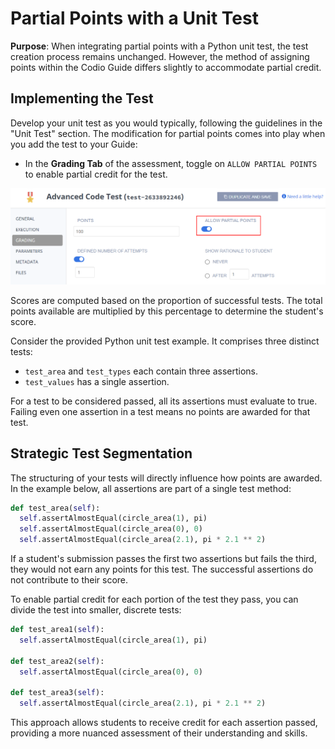 # Partial Points with a Unit Test

**Purpose**: When integrating partial points with a Python unit test, the test creation process remains unchanged. However, the method of assigning points within the Codio Guide differs slightly to accommodate partial credit.

## Implementing the Test

Develop your unit test as you would typically, following the guidelines in the "Unit Test" section. The modification for partial points comes into play when you add the test to your Guide:

- In the **Grading Tab** of the assessment, toggle on `ALLOW PARTIAL POINTS` to enable partial credit for the test.

![Python Unit Test Partial Points](.guides/img/unit-test-partial-points.png)

Scores are computed based on the proportion of successful tests. The total points available are multiplied by this percentage to determine the student's score.

Consider the provided Python unit test example. It comprises three distinct tests:
- `test_area` and `test_types` each contain three assertions.
- `test_values` has a single assertion.

For a test to be considered passed, all its assertions must evaluate to true. Failing even one assertion in a test means no points are awarded for that test.

## Strategic Test Segmentation

The structuring of your tests will directly influence how points are awarded. In the example below, all assertions are part of a single test method:

```python
def test_area(self):
  self.assertAlmostEqual(circle_area(1), pi)
  self.assertAlmostEqual(circle_area(0), 0)
  self.assertAlmostEqual(circle_area(2.1), pi * 2.1 ** 2)
```

If a student's submission passes the first two assertions but fails the third, they would not earn any points for this test. The successful assertions do not contribute to their score.

To enable partial credit for each portion of the test they pass, you can divide the test into smaller, discrete tests:

```python
def test_area1(self):
  self.assertAlmostEqual(circle_area(1), pi)
  
def test_area2(self):
  self.assertAlmostEqual(circle_area(0), 0)
  
def test_area3(self):
  self.assertAlmostEqual(circle_area(2.1), pi * 2.1 ** 2)
```

This approach allows students to receive credit for each assertion passed, providing a more nuanced assessment of their understanding and skills.